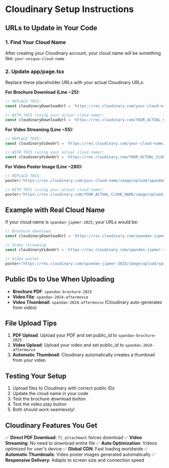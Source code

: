 # Cloudinary Setup Instructions

## URLs to Update in Your Code

### 1. Find Your Cloud Name
After creating your Cloudinary account, your cloud name will be something like: `your-unique-cloud-name`

### 2. Update app/page.tsx

Replace these placeholder URLs with your actual Cloudinary URLs:

**For Brochure Download (Line ~25):**
```javascript
// REPLACE THIS:
const cloudinaryDownloadUrl = 'https://res.cloudinary.com/your-cloud-name/image/upload/fl_attachment/spandan-brochure-2025.pdf';

// WITH THIS (using your actual cloud name):
const cloudinaryDownloadUrl = 'https://res.cloudinary.com/YOUR_ACTUAL_CLOUD_NAME/image/upload/fl_attachment/spandan-brochure-2025.pdf';
```

**For Video Streaming (Line ~55):**
```javascript
// REPLACE THIS:
const cloudinaryVideoUrl = 'https://res.cloudinary.com/your-cloud-name/video/upload/q_auto:good/spandan-2024-aftermovie.mp4';

// WITH THIS (using your actual cloud name):
const cloudinaryVideoUrl = 'https://res.cloudinary.com/YOUR_ACTUAL_CLOUD_NAME/video/upload/q_auto:good/spandan-2024-aftermovie.mp4';
```

**For Video Poster Image (Line ~280):**
```javascript
// REPLACE THIS:
poster="https://res.cloudinary.com/your-cloud-name/image/upload/spandan-2024-aftermovie.jpg"

// WITH THIS (using your actual cloud name):
poster="https://res.cloudinary.com/YOUR_ACTUAL_CLOUD_NAME/image/upload/spandan-2024-aftermovie.jpg"
```

## Example with Real Cloud Name

If your cloud name is `spandan-jipmer-2025`, your URLs would be:

```javascript
// Brochure download
const cloudinaryDownloadUrl = 'https://res.cloudinary.com/spandan-jipmer-2025/image/upload/fl_attachment/spandan-brochure-2025.pdf';

// Video streaming  
const cloudinaryVideoUrl = 'https://res.cloudinary.com/spandan-jipmer-2025/video/upload/q_auto:good/spandan-2024-aftermovie.mp4';

// Video poster
poster="https://res.cloudinary.com/spandan-jipmer-2025/image/upload/spandan-2024-aftermovie.jpg"
```

## Public IDs to Use When Uploading

- **Brochure PDF**: `spandan-brochure-2025`
- **Video File**: `spandan-2024-aftermovie`
- **Video Thumbnail**: `spandan-2024-aftermovie` (Cloudinary auto-generates from video)

## File Upload Tips

1. **PDF Upload**: Upload your PDF and set public_id to `spandan-brochure-2025`
2. **Video Upload**: Upload your video and set public_id to `spandan-2024-aftermovie`
3. **Automatic Thumbnail**: Cloudinary automatically creates a thumbnail from your video

## Testing Your Setup

1. Upload files to Cloudinary with correct public IDs
2. Update the cloud name in your code  
3. Test the brochure download button
4. Test the video play button
5. Both should work seamlessly!

## Cloudinary Features You Get

✅ **Direct PDF Download**: `fl_attachment` forces download
✅ **Video Streaming**: No need to download entire file
✅ **Auto Optimization**: Videos optimized for user's device
✅ **Global CDN**: Fast loading worldwide
✅ **Automatic Thumbnails**: Video poster images generated automatically
✅ **Responsive Delivery**: Adapts to screen size and connection speed
